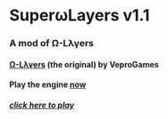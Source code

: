 # SuperωLayers v1.1
### A mod of Ω-Lλγers
#### <a href='https://veprogames.github.io/omega-layers'>Ω-Lλγers</a> (the original) by VeproGames
#### Play the engine <a href='https://jwklong.github.io/omega-engine'>now</a>
##### <a href='https://psp39353926.github.io/super-omega-layers'>click here to play</a>
